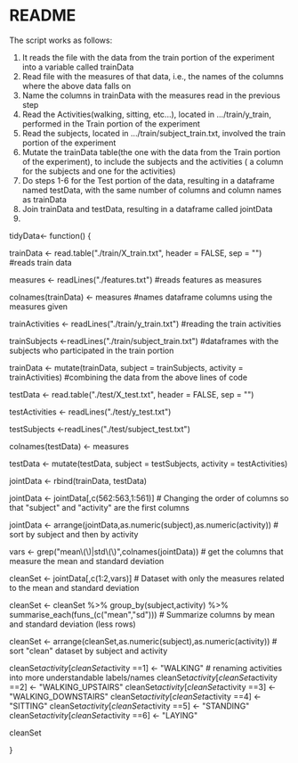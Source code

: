 # README

The script works as follows:

1. It reads the file with the data from the train portion of the experiment into a variable called trainData
2. Read file with the measures of that data, i.e., the names of the columns where the above data falls on
3. Name the columns in trainData with the measures read in the previous step
4. Read the Activities(walking, sitting, etc...), located in .../train/y_train, performed in the Train portion of the experiment
5. Read the subjects, located in .../train/subject_train.txt, involved the train portion of the experiment
6. Mutate the trainData table(the one with the data from the Train portion of the experiment), to include the subjects and the activities ( a column for the subjects and one for the activities)
7. Do steps 1-6 for the Test portion of the data, resulting in a dataframe named testData, with the same number of columns and column names as trainData
8. Join trainData and testData, resulting in a dataframe called jointData
9. 



tidyData<- function() {
 
  
  trainData <- read.table("./train/X_train.txt", header = FALSE, sep = "")  #reads train data
 
  measures <- readLines("./features.txt")  #reads features as measures
 
  colnames(trainData) <- measures  #names dataframe columns using the measures given
 
  trainActivities <- readLines("./train/y_train.txt")  #reading the train activities
 
  trainSubjects <-readLines("./train/subject_train.txt")  #dataframes with the subjects who participated in the train portion
 
  trainData <- mutate(trainData, subject = trainSubjects, activity = trainActivities)  #combining the data from the above lines of code
 
  
  testData <- read.table("./test/X_test.txt", header = FALSE, sep = "")
 
  
  testActivities <- readLines("./test/y_test.txt")
  
  testSubjects <-readLines("./test/subject_test.txt")
 
  colnames(testData) <- measures
 
  testData <- mutate(testData, subject = testSubjects, activity = testActivities)
 
  jointData <- rbind(trainData, testData)
 
  jointData <- jointData[,c(562:563,1:561)]  # Changing the order of columns so that "subject" and "activity" are the first columns
 
  jointData <- arrange(jointData,as.numeric(subject),as.numeric(activity)) # sort by subject and then by activity
 
  vars <- grep("mean\\(\\)|std\\(\\)",colnames(jointData))  # get the columns that measure the mean and standard deviation
 
  cleanSet <- jointData[,c(1:2,vars)]  # Dataset with only the measures related to the mean and standard deviation
 
  cleanSet <- cleanSet %>% group_by(subject,activity) %>% summarise_each(funs_(c("mean","sd")))  # Summarize columns by mean and standard deviation (less rows)
 
   cleanSet <- arrange(cleanSet,as.numeric(subject),as.numeric(activity)) # sort "clean" dataset by subject and activity
 
   cleanSet$activity[cleanSet$activity ==1] <- "WALKING"  # renaming activities into more understandable labels/names
   cleanSet$activity[cleanSet$activity ==2] <- "WALKING_UPSTAIRS"
   cleanSet$activity[cleanSet$activity ==3] <- "WALKING_DOWNSTAIRS"
   cleanSet$activity[cleanSet$activity ==4] <- "SITTING"
   cleanSet$activity[cleanSet$activity ==5] <- "STANDING"
   cleanSet$activity[cleanSet$activity ==6] <- "LAYING"
 
  
  
  cleanSet
 
 
 
  
}
